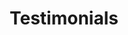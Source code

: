 ---
layout: testimonials
title: Testimonials
permalink: /testimonials/
past_clients:
  - { name: "Aperture Labs",
      logo: "/assets/images/client_icons/aperture.png"
    }
  - { name: "Black Mesa",
      logo: "/assets/images/client_icons/black_mesa.png"
    }
---